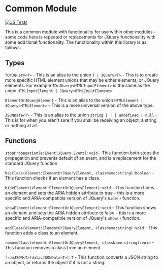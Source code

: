 # Common Module

[![JS Tests](https://github.com/droberts-ctrlo/common/actions/workflows/tests.yml/badge.svg)](https://github.com/droberts-ctrlo/common/actions/workflows/tests.yml)

This is a common module with functionality for use within other modules - some code here is repeated or replacements for
JQuery functionality with some additional functionality. The functionality within this library is as follows:

## Types

`TOrJQuery<T>` - This is an alias to the union `T | JQuery<T>` - This is to create more specific HTML element unions
that may be either elements, or JQuery elements. For example `TOrJQuery<HTMLInputElement>` is the same as the
union `HTMLInputElement | JQuery<HTMLInputElement>`.

`ElementOrJQueryElement` - This is an alias to the union `HTMLElement | JQuery<HTMLElement>` - This is a more universal
version of the above type.

`JSONData<T>` - This is an alias to the union `string | T | undefined | null` - This is for when you aren't sure if you
shall be receiving an object, a string, or nothing at all.

## Functions

`stopPropagation(e:Event|JQuery.Event):void` - This function both stops the propagation and prevents default of an
event, and is a replacement for the standard JQuery function.

`hasClass(element:ElementOrJQueryElement, className:string):boolean` - This function checks if an element has a class.

`hideElement(element:ElementOrJQueryElement):void` - This function hides an element and sets the ARIA hidden attribute
to true - this is a more specific and ARIA-compatible version of JQuery's `hide()` function.

`showElement(element:ElementOrJQueryElement):void` - This function shows an element and sets the ARIA hidden attribute
to false - this is a more specific and ARIA-compatible version of JQuery's `show()` function.

`addClass(element:ElementOrJQueryElement, className:string):void` - This function adds a class to an element.

`removeClass(element:ElementOrJQueryElement, className:string):void` - This function removes a class from an element.

`fromJSON<T>(data:JSONData<T>):T` - This function converts a JSON string to an object, or returns the object if it is
not a string.
